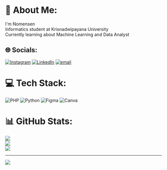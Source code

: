 # 💫 About Me:
I'm Nomensen <br>Informatics student at Krisnadwipayana University<br>Currently learning about Machine Learning and Data Analyst<br>


## 🌐 Socials:
[![Instagram](https://img.shields.io/badge/Instagram-%23E4405F.svg?logo=Instagram&logoColor=white)](https://instagram.com/nomensen.sr) [![LinkedIn](https://img.shields.io/badge/LinkedIn-%230077B5.svg?logo=linkedin&logoColor=white)](https://linkedin.com/in/nomensen-siregar-72ba002b3/) [![email](https://img.shields.io/badge/Email-D14836?logo=gmail&logoColor=white)](mailto:nomensen85@gmail.com) 

# 💻 Tech Stack:
![PHP](https://img.shields.io/badge/php-%23777BB4.svg?style=for-the-badge&logo=php&logoColor=white) ![Python](https://img.shields.io/badge/python-3670A0?style=for-the-badge&logo=python&logoColor=ffdd54) ![Figma](https://img.shields.io/badge/figma-%23F24E1E.svg?style=for-the-badge&logo=figma&logoColor=white) ![Canva](https://img.shields.io/badge/Canva-%2300C4CC.svg?style=for-the-badge&logo=Canva&logoColor=white)
# 📊 GitHub Stats:
![](https://github-readme-stats.vercel.app/api?username=NomensenSiregar&theme=dark&hide_border=false&include_all_commits=false&count_private=false)<br/>
![](https://nirzak-streak-stats.vercel.app/?user=NomensenSiregar&theme=dark&hide_border=false)<br/>
![](https://github-readme-stats.vercel.app/api/top-langs/?username=NomensenSiregar&theme=dark&hide_border=false&include_all_commits=false&count_private=false&layout=compact)

---
[![](https://visitcount.itsvg.in/api?id=NomensenSiregar&icon=0&color=0)](https://visitcount.itsvg.in)

<!-- Proudly created with GPRM ( https://gprm.itsvg.in ) -->

